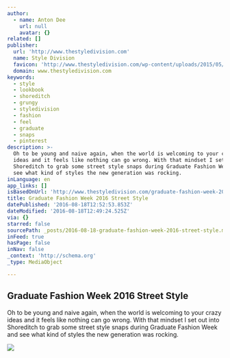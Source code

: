 ```yaml
---
author:
  - name: Anton Dee
    url: null
    avatar: {}
related: []
publisher:
  url: 'http://www.thestyledivision.com'
  name: Style Division
  favicon: 'http://www.thestyledivision.com/wp-content/uploads/2015/05/favicon2-copy.png'
  domain: www.thestyledivision.com
keywords:
  - style
  - lookbook
  - shoreditch
  - grungy
  - styledivision
  - fashion
  - feel
  - graduate
  - snaps
  - pinterest
description: >-
  Oh to be young and naive again, when the world is welcoming to your crazy
  ideas and it feels like nothing can go wrong. With that mindset I set out into
  Shoreditch to grab some street style snaps during Graduate Fashion Week and
  see what kind of styles the new generation was rocking.
inLanguage: en
app_links: []
isBasedOnUrl: 'http://www.thestyledivision.com/graduate-fashion-week-2016-street-style'
title: Graduate Fashion Week 2016 Street Style
datePublished: '2016-08-18T12:52:53.853Z'
dateModified: '2016-08-18T12:49:24.525Z'
via: {}
starred: false
sourcePath: _posts/2016-08-18-graduate-fashion-week-2016-street-style.md
inFeed: true
hasPage: false
inNav: false
_context: 'http://schema.org'
_type: MediaObject

---
```

<article style=""><h1>Graduate Fashion Week 2016 Street Style</h1><p>Oh to be young and naive again, when the world is welcoming to your crazy ideas and it feels like nothing can go wrong. With that mindset I set out into Shoreditch to grab some street style snaps during Graduate Fashion Week and see what kind of styles the new generation was rocking.</p><img src="http://www.thestyledivision.com/wp-content/uploads/2016/06/street-style-graduate-fashion-week-east-london-2016-5-819x1024.jpg" /></article>